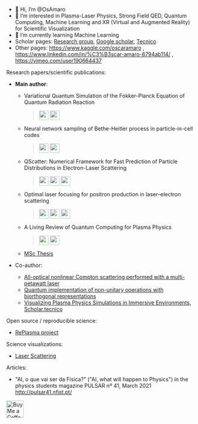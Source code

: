 - 👋 Hi, I’m @OsAmaro
- 👀 I’m interested in Plasma-Laser Physics, Strong Field QED, Quantum Computing, Machine Learning and XR (Virtual and Augmented Reality) for Scientific Visualization
- 🌱 I’m currently learning Machine Learning
- Scholar pages: [Research group](http://epp.tecnico.ulisboa.pt/team/), [Google scholar](https://scholar.google.com/citations?user=EQGUncsAAAAJ&hl=en&oi=ao), [Tecnico](https://scholar.tecnico.ulisboa.pt/authors/76c80635ae8e94bb818de833a9e8662e880e09128197ef38e1004c12b802c28f/records)
- Other pages: https://www.kaggle.com/oscaramaro , https://www.linkedin.com/in/%C3%B3scar-amaro-6794ab114/ , https://vimeo.com/user190664437

Research papers/scientific publications:
- **Main author**:

  - Variational Quantum Simulation of the Fokker-Planck Equation of Quantum Radiation Reaction
    > <a href="https://arxiv.org/abs/2411.17517" style='vertical-align:middle; display:inline;'><img src="https://img.shields.io/badge/plasm--ph-arXiv%3A2411.17517-B31B1B.svg" class="plain" style="height:25px;" /></a>
<a href="https://github.com/OsAmaro/QuantumFokkerPlanck" style='vertical-align:middle; display:inline;'><img src="https://img.shields.io/badge/-RePlasma-blue.svg" class="plain" style="height:25px;" /></a> 
  - Neural network sampling of Bethe-Heitler process in particle-in-cell codes
    > <a href="https://arxiv.org/abs/2406.02491" style='vertical-align:middle; display:inline;'><img src="https://img.shields.io/badge/plasm--ph-arXiv%3A2406.02491-B31B1B.svg" class="plain" style="height:25px;" /></a>
<a href="https://github.com/OsAmaro/osirisBetheHeitlerML" style='vertical-align:middle; display:inline;'><img src="https://img.shields.io/badge/-RePlasma-blue.svg" class="plain" style="height:25px;" /></a> 
  - QScatter: Numerical Framework for Fast Prediction of Particle Distributions in Electron-Laser Scattering
    > <a href="https://arxiv.org/abs/2308.09348" style='vertical-align:middle; display:inline;'><img src="https://img.shields.io/badge/plasm--ph-arXiv%3A2308.09348-B31B1B.svg" class="plain" style="height:25px;" /></a>
<a href="https://iopscience.iop.org/article/10.1088/1361-6587/ad2975" style='vertical-align:middle; display:inline;'><img src="https://img.shields.io/badge/PPCF-QScatter-lightblue.svg" class="plain" style="height:25px;" /></a>
<a href="https://github.com/OsAmaro/QScatter" style='vertical-align:middle; display:inline;'><img src="https://img.shields.io/badge/-RePlasma-blue.svg" class="plain" style="height:25px;" /></a> 
  - Optimal laser focusing for positron production in laser–electron scattering
    > <a href="https://arxiv.org/abs/2106.01877" style='vertical-align:middle; display:inline;'><img src="https://img.shields.io/badge/plasm--ph-arXiv%3A2106.01877-B31B1B.svg" class="plain" style="height:25px;" /></a>
<a href="https://iopscience.iop.org/article/10.1088/1367-2630/ac2e83" style='vertical-align:middle; display:inline;'><img src="https://img.shields.io/badge/NJP-a0eff-lightblue.svg" class="plain" style="height:25px;" /></a>
<a href="https://github.com/OsAmaro/distscalarfield" style='vertical-align:middle; display:inline;'><img src="https://img.shields.io/badge/-RePlasma-blue.svg" class="plain" style="height:25px;" /></a> 
  - A Living Review of Quantum Computing for Plasma Physics
    > <a href="https://arxiv.org/abs/2302.00001" style='vertical-align:middle; display:inline;'><img src="https://img.shields.io/badge/plasm--ph-arXiv%3A2302.00001-B31B1B.svg" class="plain" style="height:25px;" /></a>
<a href="https://qppqlivingreview.github.io/review/" style='vertical-align:middle; display:inline;'><img src="https://img.shields.io/badge/-LivingReview-blue.svg" class="plain" style="height:25px;" /></a> 
  - [MSc Thesis](https://scholar.tecnico.ulisboa.pt/records/LL3OuqFlgKoZp9pf_s_OrXF1wXcpqEv5DJOs)

- Co-author:
  - [All-optical nonlinear Compton scattering performed with a multi-petawatt laser](https://www.nature.com/articles/s41566-024-01550-8)
  - [Quantum implementation of non-unitary operations with biorthogonal representations](https://arxiv.org/abs/2410.22505)
  - [Visualizing Plasma Physics Simulations in Immersive Environments](https://arxiv.org/abs/2311.14593), [Scholar.tecnico](https://scholar.tecnico.ulisboa.pt/records/5rQvyVEGO_Zuw_yUc0bOWA0-AvaXUa-O-EAe)

Open source / reproducible science:
- [RePlasma project](https://replasma.github.io/)

Science visualizations:
- [Laser Scattering](https://focusedlaser.glitch.me/)

Articles:
- "AI, o que vai ser da Física?" ("AI, what will happen to Physics") in the physics students magazine PULSAR nº 41, March 2021 http://pulsar41.nfist.pt/

<a href='https://ko-fi.com/oamaro' target='_blank'><img height='35' style='border:0px;height:46px;' src='https://az743702.vo.msecnd.net/cdn/kofi3.png?v=0' border='0' alt='Buy Me a Coffee at ko-fi.com' />

<!---
OsAmaro/OsAmaro is a ✨ special ✨ repository because its `README.md` (this file) appears on your GitHub profile.
You can click the Preview link to take a look at your changes.
--->
